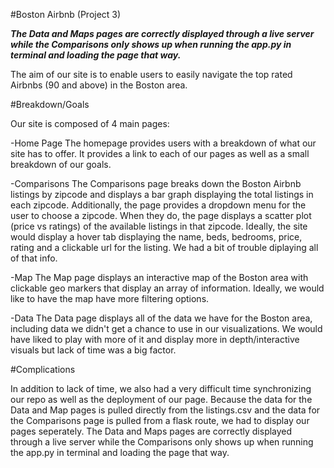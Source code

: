 #Boston Airbnb (Project 3)

***The Data and Maps pages are correctly displayed through a live server while the Comparisons only shows up when running the app.py in terminal and loading the page that way.***

The aim of our site is to enable users to easily navigate the top rated Airbnbs (90 and above) in the Boston area.

#Breakdown/Goals

Our site is composed of 4 main pages:

-Home Page
  The homepage provides users with a breakdown of what our site has to offer. It provides a link to each of our pages as well as a small breakdown of our goals.
  
-Comparisons
  The Comparisons page breaks down the Boston Airbnb listings by zipcode and displays a bar graph displaying the total listings in each zipcode. Additionally, the page provides a dropdown menu for the user to choose a zipcode. When they do, the page displays a scatter plot (price vs ratings) of the available listings in that zipcode. Ideally, the site would display a hover tab displaying the name, beds, bedrooms, price, rating and a clickable url for the listing. We had a bit of trouble diplaying all of that info.
  
-Map
  The Map page displays an interactive map of the Boston area with clickable geo markers that display an array of information. Ideally, we would like to have the map have more filtering options.
  
-Data
  The Data page displays all of the data we have for the Boston area, including data we didn't get a chance to use in our visualizations. We would have liked to play with more of it and display more in depth/interactive visuals but lack of time was a big factor.
  
#Complications

In addition to lack of time, we also had a very difficult time synchronizing our repo as well as the deployment of our page. Because the data for the Data and Map pages is pulled directly from the listings.csv and the data for the Comparisons page is pulled from a flask route, we had to display our pages seperately. The Data and Maps pages are correctly displayed through a live server while the Comparisons only shows up when running the app.py in terminal and loading the page that way.
